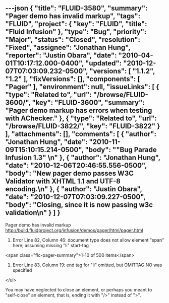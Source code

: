 ---json
{
  "title": "FLUID-3580",
  "summary": "Pager demo has invalid markup",
  "tags": "FLUID",
  "project": {
    "key": "FLUID",
    "title": "Fluid Infusion"
  },
  "type": "Bug",
  "priority": "Major",
  "status": "Closed",
  "resolution": "Fixed",
  "assignee": "Jonathan Hung",
  "reporter": "Justin Obara",
  "date": "2010-04-01T10:17:12.000-0400",
  "updated": "2010-12-07T07:03:09.232-0500",
  "versions": [
    "1.1.2",
    "1.2"
  ],
  "fixVersions": [],
  "components": [
    "Pager"
  ],
  "environment": null,
  "issueLinks": [
    {
      "type": "Related to",
      "url": "/browse/FLUID-3600/",
      "key": "FLUID-3600",
      "summary": "Pager demo markup has errors when testing with AChecker."
    },
    {
      "type": "Related to",
      "url": "/browse/FLUID-3822/",
      "key": "FLUID-3822"
    }
  ],
  "attachments": [],
  "comments": [
    {
      "author": "Jonathan Hung",
      "date": "2010-11-09T15:10:15.214-0500",
      "body": "\"Bug Parade Infusion 1.3\"&#x20;\n"
    },
    {
      "author": "Jonathan Hung",
      "date": "2010-12-06T20:46:55.556-0500",
      "body": "New pager demo passes W3C Validator with XHTML 1.1 and UTF-8 encoding.\n"
    },
    {
      "author": "Justin Obara",
      "date": "2010-12-07T07:03:09.227-0500",
      "body": "Closing, since it is now passing w3c validation\n"
    }
  ]
}
---
Pager demo has invalid markup\
<http://build.fluidproject.org/infusion/demos/pager/html/pager.html>

1. &#x20;Error  Line 82, Column 46: document type does not allow element "span" here; assuming missing "li" start-tag

\<span class="flc-pager-summary">1-10 of 500 items\</span>

1. Error Line 83, Column 19: end tag for "li" omitted, but OMITTAG NO was specified

\</ul>

You may have neglected to close an element, or perhaps you meant to "self-close" an element, that is, ending it with "/>" instead of ">".

        